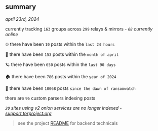
## summary
_april 23rd, 2024_

currently tracking `163` groups across `299` relays & mirrors - _`68` currently online_

⏲ there have been `10` posts within the `last 24 hours`

🦈 there have been `153` posts within the `month of april`

🪐 there have been `650` posts within the `last 90 days`

🏚 there have been `786` posts within the `year of 2024`

🦕 there have been `10068` posts `since the dawn of ransomwatch`

there are `96` custom parsers indexing posts

_`20` sites using v2 onion services are no longer indexed - [support.torproject.org](https://support.torproject.org/onionservices/v2-deprecation/)_

> see the project [README](https://github.com/joshhighet/ransomwatch#ransomwatch--) for backend technicals
